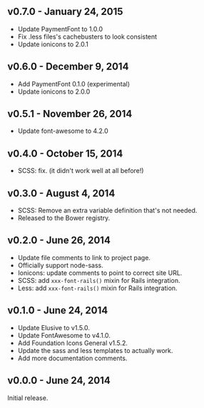 ## v0.7.0 - January 24, 2015

 * Update PaymentFont to 1.0.0
 * Fix .less files's cachebusters to look consistent
 * Update ionicons to 2.0.1

## v0.6.0 - December 9, 2014

 * Add PaymentFont 0.1.0 (experimental)
 * Update ionicons to 2.0.0

## v0.5.1 - November 26, 2014

 * Update font-awesome to 4.2.0

## v0.4.0 - October 15, 2014

 * SCSS: fix. (it didn't work well at all before!)

## v0.3.0 - August 4, 2014

 * SCSS: Remove an extra variable definition that's not needed.
 * Released to the Bower registry.

## v0.2.0 - June 26, 2014

 * Update file comments to link to project page.
 * Officially support node-sass.
 * Ionicons: update comments to point to correct site URL.
 * SCSS: add `xxx-font-rails()` mixin for Rails integration.
 * Less: add `xxx-font-rails()` mixin for Rails integration.

## v0.1.0 - June 24, 2014

 * Update Elusive to v1.5.0.
 * Update FontAwesome to v4.1.0.
 * Add Foundation Icons General v1.5.2.
 * Update the sass and less templates to actually work.
 * Add more documentation comments.

## v0.0.0 - June 24, 2014

Initial release.
